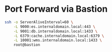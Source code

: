 # Port Forward via Bastion

```bash
ssh -o ServerAliveInterval=60 \
    -L 9000:es.internaldomain.local:443 \
    -L 9001:db.internaldomain.local:1433 \
    -L 6379:cache.internaldomain.local:6379 \
    -L 10001:wms.internaldomain.local:1433 \
    root@bastion
```
